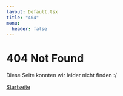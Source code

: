 ```yaml
---
layout: Default.tsx
title: "404"
menu:
  header: false
---
```


# 404 Not Found

Diese Seite konnten wir leider nicht finden :/

[Startseite](/)
